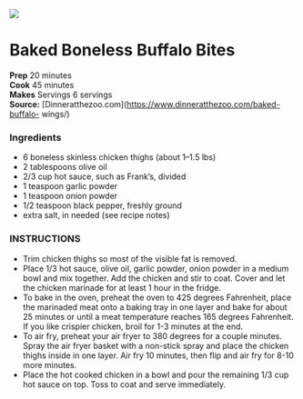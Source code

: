 [![](./images/buffalo-chicken-thighs-featured-150x150.png.jpg)]()

#  Baked Boneless Buffalo Bites

**Prep** 20 minutes  
**Cook** 45 minutes  
**Makes** Servings 6 servings  
**Source:** [Dinneratthezoo.com](https://www.dinneratthezoo.com/baked-buffalo-
wings/)

###  Ingredients

  *  6 boneless skinless chicken thighs (about 1–1.5 lbs)
  * 2 tablespoons olive oil
  * 2/3 cup hot sauce, such as Frank’s, divided
  * 1 teaspoon garlic powder
  * 1 teaspoon onion powder
  * 1/2 teaspoon black pepper, freshly ground
  * extra salt, in needed (see recipe notes)
 
### INSTRUCTIONS
* Trim chicken thighs so most of the visible fat is removed.
* Place 1/3 hot sauce, olive oil, garlic powder, onion powder in a medium bowl and mix together. Add the chicken and stir to coat. Cover and let the chicken marinade for at least 1 hour in the fridge.
* To bake in the oven, preheat the oven to 425 degrees Fahrenheit, place the marinaded meat onto a baking tray in one layer and bake for about 25 minutes or until a meat temperature reaches 165 degrees Fahrenheit. If you like crispier chicken, broil for 1-3 minutes at the end.
* To air fry, preheat your air fryer to 380 degrees for a couple minutes. Spray the air fryer basket with a non-stick spray and place the chicken thighs inside in one layer. Air fry 10 minutes, then flip and air fry for 8-10 more minutes.
* Place the hot cooked chicken in a bowl and pour the remaining 1/3 cup hot sauce on top. Toss to coat and serve immediately.
